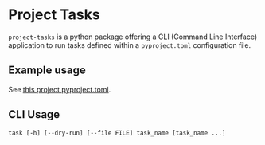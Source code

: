 # Project Tasks

`project-tasks` is a python package offering a CLI (Command Line Interface) application to run tasks defined within a `pyproject.toml` configuration file.

## Example usage

See [this project pyproject.toml](./pyproject.toml).

## CLI Usage

`task [-h] [--dry-run] [--file FILE] task_name [task_name ...]`